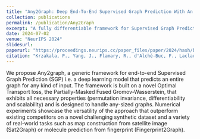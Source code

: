 ```yaml
---
title: "Any2Graph: Deep End-To-End Supervised Graph Prediction With An Optimal Transport Loss"
collection: publications
permalink: /publication/Any2Graph
excerpt: "A fully differentiable framework for Supervised Graph Prediction."
date: 2024-07-02
venue: "NeurIPS 2024"
slidesurl: 
paperurl: "https://proceedings.neurips.cc/paper_files/paper/2024/hash/b81a352c156ca123c30c740f147a4496-Abstract-Conference.html"
citation: "Krzakala, P., Yang, J., Flamary, R., d'Alché-Buc, F., Laclau, C., & Labeau, M. (2024). Any2Graph: Deep End-To-End Supervised Graph Prediction With An Optimal Transport Loss. Advances in Neural Information Processing Systems, 37, 101552-101588."
---
```


We propose Any2graph, a generic framework for end-to-end Supervised Graph Prediction (SGP) i.e. a deep learning model that predicts an entire graph for any kind of input. The framework is built on a novel Optimal Transport loss, the Partially-Masked Fused Gromov-Wasserstein, that exhibits all necessary properties (permutation invariance, differentiability and scalability) and is designed to handle any-sized graphs. Numerical experiments showcase the versatility of the approach that outperform existing competitors on a novel challenging synthetic dataset and a variety of real-world tasks such as map construction from satellite image (Sat2Graph) or molecule prediction from fingerprint (Fingerprint2Graph).